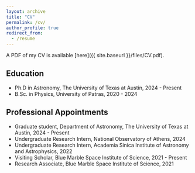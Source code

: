 ```yaml
---
layout: archive
title: "CV"
permalink: /cv/
author_profile: true
redirect_from:
  - /resume
---
```


A PDF of my CV is available [here]({{ site.baseurl }}/files/CV.pdf).

## Education
* Ph.D in Astronomy, The University of Texas at Austin, 2024 - Present
* B.Sc. in Physics, University of Patras, 2020 - 2024

## Professional Appointments
* Graduate student, Department of Astronomy, The University of Texas at Austin, 2024 - Present
* Undergraduate Research Intern, National Observatory of Athens, 2024
* Undergraduate Research Intern, Academia Sinica Institute of Astronomy and Astrophysics, 2022
* Visiting Scholar, Blue Marble Space Institute of Science, 2021 - Present
* Research Associate, Blue Marble Space Institute of Science, 2021
